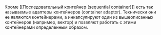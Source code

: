 Кроме [[Последовательный контейнер (sequential container)]] есть так называемые адаптеры контейнеров (container adaptor). Технически они не являются контейнерами, а инкапсулируют один из вышеописанных контейнеров (например, вектор) и позвляют работать с этими контейнерами определенным образом.